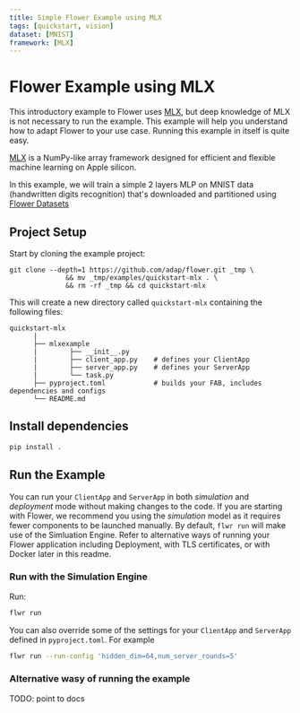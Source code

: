 ```yaml
---
title: Simple Flower Example using MLX
tags: [quickstart, vision]
dataset: [MNIST]
framework: [MLX]
---
```


# Flower Example using MLX

This introductory example to Flower uses [MLX](https://ml-explore.github.io/mlx/build/html/index.html), but deep knowledge of MLX is not necessary to run the example. This example will help you understand how to adapt Flower to your use case. Running this example in itself is quite easy.

[MLX](https://ml-explore.github.io/mlx/build/html/index.html) is a NumPy-like array framework designed for efficient and flexible machine learning on Apple silicon.

In this example, we will train a simple 2 layers MLP on MNIST data (handwritten digits recognition) that's downloaded and partitioned using [Flower Datasets](https://flower.ai/docs/datasets/)

## Project Setup

Start by cloning the example project:

```shell
git clone --depth=1 https://github.com/adap/flower.git _tmp \
              && mv _tmp/examples/quickstart-mlx . \
              && rm -rf _tmp && cd quickstart-mlx
```

This will create a new directory called `quickstart-mlx` containing the
following files:

```shell
quickstart-mlx
      |
      ├── mlxexample
      |        ├── __init__.py
      |        ├── client_app.py    # defines your ClientApp
      |        ├── server_app.py    # defines your ServerApp
      |        └── task.py
      ├── pyproject.toml            # builds your FAB, includes dependencies and configs
      └── README.md
```

## Install dependencies

```bash
pip install .
```

## Run the Example

You can run your `ClientApp` and `ServerApp` in both _simulation_ and
_deployment_ mode without making changes to the code. If you are starting
with Flower, we recommend you using the _simulation_ model as it requires
fewer components to be launched manually. By default, `flwr run` will make
use of the Simluation Engine. Refer to alternative ways of running your
Flower application including Deployment, with TLS certificates, or with
Docker later in this readme.

### Run with the Simulation Engine

Run:

```bash
flwr run
```

You can also override some of the settings for your `ClientApp` and `ServerApp` defined in `pyproject.toml`. For example

```bash
flwr run --run-config 'hidden_dim=64,num_server_rounds=5'
```

### Alternative wasy of running the example

TODO: point to docs

